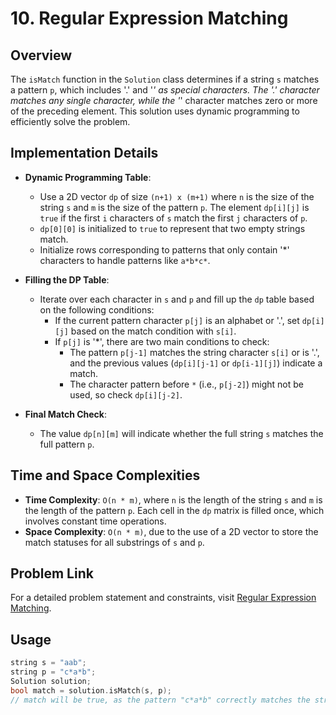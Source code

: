 # 10. Regular Expression Matching

## Overview
The `isMatch` function in the `Solution` class determines if a string `s` matches a pattern `p`, which includes '.' and '*' as special characters. The '.' character matches any single character, while the '*' character matches zero or more of the preceding element. This solution uses dynamic programming to efficiently solve the problem.

## Implementation Details
- **Dynamic Programming Table**:
  - Use a 2D vector `dp` of size `(n+1) x (m+1)` where `n` is the size of the string `s` and `m` is the size of the pattern `p`. The element `dp[i][j]` is `true` if the first `i` characters of `s` match the first `j` characters of `p`.
  - `dp[0][0]` is initialized to `true` to represent that two empty strings match.
  - Initialize rows corresponding to patterns that only contain '*' characters to handle patterns like `a*b*c*`.

- **Filling the DP Table**:
  - Iterate over each character in `s` and `p` and fill up the `dp` table based on the following conditions:
    - If the current pattern character `p[j]` is an alphabet or '.', set `dp[i][j]` based on the match condition with `s[i]`.
    - If `p[j]` is '*', there are two main conditions to check:
      - The pattern `p[j-1]` matches the string character `s[i]` or is '.', and the previous values (`dp[i][j-1]` or `dp[i-1][j]`) indicate a match.
      - The character pattern before `*` (i.e., `p[j-2]`) might not be used, so check `dp[i][j-2]`.

- **Final Match Check**:
  - The value `dp[n][m]` will indicate whether the full string `s` matches the full pattern `p`.

## Time and Space Complexities
- **Time Complexity**: `O(n * m)`, where `n` is the length of the string `s` and `m` is the length of the pattern `p`. Each cell in the `dp` matrix is filled once, which involves constant time operations.
- **Space Complexity**: `O(n * m)`, due to the use of a 2D vector to store the match statuses for all substrings of `s` and `p`.

## Problem Link
For a detailed problem statement and constraints, visit [Regular Expression Matching](https://leetcode.com/problems/regular-expression-matching/).

## Usage
```cpp
string s = "aab";
string p = "c*a*b";
Solution solution;
bool match = solution.isMatch(s, p);
// match will be true, as the pattern "c*a*b" correctly matches the string "aab".
